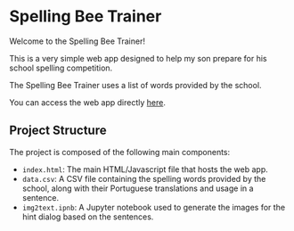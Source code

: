 # Spelling Bee Trainer

Welcome to the Spelling Bee Trainer! 

This is a very simple web app designed to help my son prepare for his school spelling competition. 

The Spelling Bee Trainer uses a list of words provided by the school.

You can access the web app directly [here](https://andrepaim.github.io/spelling_bee).

## Project Structure

The project is composed of the following main components:

- `index.html`: The main HTML/Javascript file that hosts the web app.
- `data.csv`: A CSV file containing the spelling words provided by the school, along with their Portuguese translations and usage in a sentence.
- `img2text.ipnb`: A Jupyter notebook used to generate the images for the hint dialog based on the sentences.